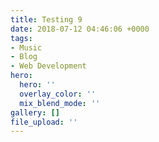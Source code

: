 ```yaml
---
title: Testing 9
date: 2018-07-12 04:46:06 +0000
tags:
- Music
- Blog
- Web Development
hero:
  hero: ''
  overlay_color: ''
  mix_blend_mode: ''
gallery: []
file_upload: ''
---
```


